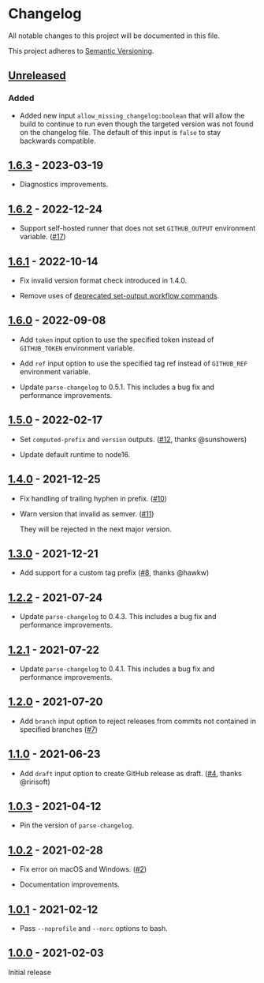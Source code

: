 # Changelog

All notable changes to this project will be documented in this file.

This project adheres to [Semantic Versioning](https://semver.org).

<!--
Note: In this file, do not use the hard wrap in the middle of a sentence for compatibility with GitHub comment style markdown rendering.
-->

## [Unreleased]

### Added

- Added new input `allow_missing_changelog:boolean` that will allow the build to continue to run even though the targeted version was not found on the changelog file.  The default of this input is `false` to stay backwards compatible.

## [1.6.3] - 2023-03-19

- Diagnostics improvements.

## [1.6.2] - 2022-12-24

- Support self-hosted runner that does not set `GITHUB_OUTPUT` environment variable. ([#17](https://github.com/taiki-e/create-gh-release-action/pull/17))

## [1.6.1] - 2022-10-14

- Fix invalid version format check introduced in 1.4.0.

- Remove uses of [deprecated set-output workflow commands](https://github.blog/changelog/2022-10-11-github-actions-deprecating-save-state-and-set-output-commands).

## [1.6.0] - 2022-09-08

- Add `token` input option to use the specified token instead of `GITHUB_TOKEN` environment variable.

- Add `ref` input option to use the specified tag ref instead of `GITHUB_REF` environment variable.

- Update `parse-changelog` to 0.5.1. This includes a bug fix and performance improvements.

## [1.5.0] - 2022-02-17

- Set `computed-prefix` and `version` outputs. ([#12](https://github.com/taiki-e/create-gh-release-action/pull/12), thanks @sunshowers)

- Update default runtime to node16.

## [1.4.0] - 2021-12-25

- Fix handling of trailing hyphen in prefix. ([#10](https://github.com/taiki-e/create-gh-release-action/pull/10))

- Warn version that invalid as semver. ([#11](https://github.com/taiki-e/create-gh-release-action/pull/11))

  They will be rejected in the next major version.

## [1.3.0] - 2021-12-21

- Add support for a custom tag prefix ([#8](https://github.com/taiki-e/create-gh-release-action/pull/8), thanks @hawkw)

## [1.2.2] - 2021-07-24

- Update `parse-changelog` to 0.4.3. This includes a bug fix and performance improvements.

## [1.2.1] - 2021-07-22

- Update `parse-changelog` to 0.4.1. This includes a bug fix and performance improvements.

## [1.2.0] - 2021-07-20

- Add `branch` input option to reject releases from commits not contained in specified branches ([#7](https://github.com/taiki-e/create-gh-release-action/pull/7))

## [1.1.0] - 2021-06-23

- Add `draft` input option to create GitHub release as draft. ([#4](https://github.com/taiki-e/create-gh-release-action/pull/4), thanks @ririsoft)

## [1.0.3] - 2021-04-12

- Pin the version of `parse-changelog`.

## [1.0.2] - 2021-02-28

- Fix error on macOS and Windows. ([#2](https://github.com/taiki-e/create-gh-release-action/pull/2))

- Documentation improvements.

## [1.0.1] - 2021-02-12

- Pass `--noprofile` and `--norc` options to bash.

## [1.0.0] - 2021-02-03

Initial release

[Unreleased]: https://github.com/taiki-e/create-gh-release-action/compare/v1.6.3...HEAD
[1.6.3]: https://github.com/taiki-e/create-gh-release-action/compare/v1.6.2...v1.6.3
[1.6.2]: https://github.com/taiki-e/create-gh-release-action/compare/v1.6.1...v1.6.2
[1.6.1]: https://github.com/taiki-e/create-gh-release-action/compare/v1.6.0...v1.6.1
[1.6.0]: https://github.com/taiki-e/create-gh-release-action/compare/v1.5.0...v1.6.0
[1.5.0]: https://github.com/taiki-e/create-gh-release-action/compare/v1.4.0...v1.5.0
[1.4.0]: https://github.com/taiki-e/create-gh-release-action/compare/v1.3.0...v1.4.0
[1.3.0]: https://github.com/taiki-e/create-gh-release-action/compare/v1.2.2...v1.3.0
[1.2.2]: https://github.com/taiki-e/create-gh-release-action/compare/v1.2.1...v1.2.2
[1.2.1]: https://github.com/taiki-e/create-gh-release-action/compare/v1.2.0...v1.2.1
[1.2.0]: https://github.com/taiki-e/create-gh-release-action/compare/v1.1.0...v1.2.0
[1.1.0]: https://github.com/taiki-e/create-gh-release-action/compare/v1.0.3...v1.1.0
[1.0.3]: https://github.com/taiki-e/create-gh-release-action/compare/v1.0.2...v1.0.3
[1.0.2]: https://github.com/taiki-e/create-gh-release-action/compare/v1.0.1...v1.0.2
[1.0.1]: https://github.com/taiki-e/create-gh-release-action/compare/v1.0.0...v1.0.1
[1.0.0]: https://github.com/taiki-e/create-gh-release-action/releases/tag/v1.0.0
